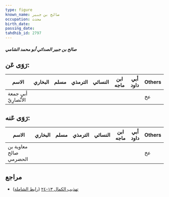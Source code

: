 ```yaml
---
type: figure
known_name: صالح بن جبير
occupation: محدث
birth_date:
passing_date:
tahdhib_id: 2797
---
```

##### صالح بن جبير الصدائي أبو محمد الشامي

## رَوَى عَن:
| الاسم                 | البخاري | مسلم | الترمذي | النسائي | ابن ماجه | أبي داود | Others |
| --------------------- | ------- | ---- | ------- | ------- | -------- | -------- | ------ |
| أبي جمعة الأَنْصارِيّ |         |      |         |         |          |          | عخ     |
## رَوَى عَنه:
| الاسم                  | البخاري | مسلم | الترمذي | النسائي | ابن ماجه | أبي داود | Others |
| ---------------------- | ------- | ---- | ------- | ------- | -------- | -------- | ------ |
| معاوية بن صالح الحضرمي |         |      |         |         |          |          | عخ     |
## مراجع
- [تهذيب الكمال ١٣-٢٤](obsidian://open?vault=Tahdhib-al-Kamal&file=Figures/٢٧٩٧-صالح%20بن%20جبير%20الصدائي%20أبو%20محمد%20الشامي) ([رابط الشاملة](https://shamela.ws/book/3722/6405))